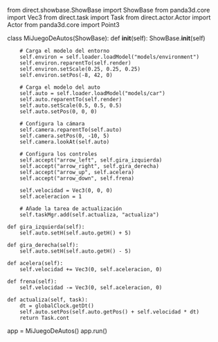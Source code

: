 from direct.showbase.ShowBase import ShowBase
from panda3d.core import Vec3
from direct.task import Task
from direct.actor.Actor import Actor
from panda3d.core import Point3

class MiJuegoDeAutos(ShowBase):
    def __init__(self):
        ShowBase.__init__(self)
        
        # Carga el modelo del entorno
        self.environ = self.loader.loadModel("models/environment")
        self.environ.reparentTo(self.render)
        self.environ.setScale(0.25, 0.25, 0.25)
        self.environ.setPos(-8, 42, 0)
        
        # Carga el modelo del auto
        self.auto = self.loader.loadModel("models/car")
        self.auto.reparentTo(self.render)
        self.auto.setScale(0.5, 0.5, 0.5)
        self.auto.setPos(0, 0, 0)
        
        # Configura la cámara
        self.camera.reparentTo(self.auto)
        self.camera.setPos(0, -10, 5)
        self.camera.lookAt(self.auto)
        
        # Configura los controles
        self.accept("arrow_left", self.gira_izquierda)
        self.accept("arrow_right", self.gira_derecha)
        self.accept("arrow_up", self.acelera)
        self.accept("arrow_down", self.frena)
        
        self.velocidad = Vec3(0, 0, 0)
        self.aceleracion = 1
        
        # Añade la tarea de actualización
        self.taskMgr.add(self.actualiza, "actualiza")
        
    def gira_izquierda(self):
        self.auto.setH(self.auto.getH() + 5)
        
    def gira_derecha(self):
        self.auto.setH(self.auto.getH() - 5)
        
    def acelera(self):
        self.velocidad += Vec3(0, self.aceleracion, 0)
        
    def frena(self):
        self.velocidad -= Vec3(0, self.aceleracion, 0)
        
    def actualiza(self, task):
        dt = globalClock.getDt()
        self.auto.setPos(self.auto.getPos() + self.velocidad * dt)
        return Task.cont

app = MiJuegoDeAutos()
app.run()
